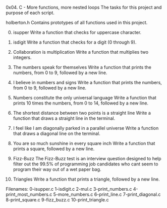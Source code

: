 0x04. C - More functions, more nested loops
The tasks for this project and purpose of each script.

holberton.h
Contains prototypes of all functions used in this project.

0. isupper
Write a function that checks for uppercase character.

1. isdigit
Write a function that checks for a digit (0 through 9).

2. Collaboration is multiplication
Write a function that multiplies two integers.

3. The numbers speak for themselves
Write a function that prints the numbers, from 0 to 9, followed by a new line.

4. I believe in numbers and signs
Write a function that prints the numbers, from 0 to 9, followed by a new line.

5. Numbers constitute the only universal language
Write a function that prints 10 times the numbers, from 0 to 14, followed by a new line.

6. The shortest distance between two points is a straight line
Write a function that draws a straight line in the terminal.

7. I feel like I am diagonally parked in a parallel universe
Write a function that draws a diagonal line on the terminal.

8. You are so much sunshine in every square inch
Write a function that prints a square, followed by a new line.

9. Fizz-Buzz
The Fizz-Buzz test is an interview question designed to help filter out the 99.5% of programming job candidates who cant seem to program their way out of a wet paper bag.

10. Triangles
Write a function that prints a triangle, followed by a new line.

Filenames: 0-isupper.c 1-isdigit.c 2-mul.c 3-print_numbers.c 4-print_most_numbers.c 5-more_numbers.c 6-print_line.c 7-print_diagonal.c 8-print_square.c 9-fizz_buzz.c 10-print_triangle.c